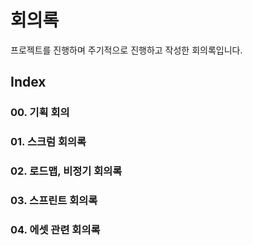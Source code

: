 # 회의록
프로젝트를 진행하며 주기적으로 진행하고 작성한 회의록입니다.
## Index
### 00. 기획 회의
### 01. 스크럼 회의록
### 02. 로드맵, 비정기 회의록
### 03. 스프린트 회의록
### 04. 에셋 관련 회의록

